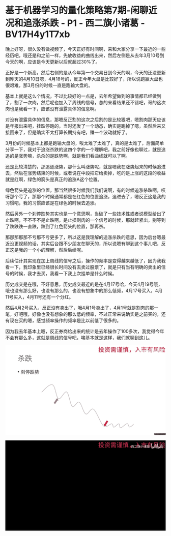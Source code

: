 # 基于机器学习的量化策略第7期-闲聊近况和追涨杀跌 - P1 - 西二旗小诸葛 - BV17H4y1T7xb

晚上好呀，很久没有做视频了，今天正好有时间啊，来和大家分享一下最近的一些经历吧，哦还是和之前一样，先放收益的曲线出来，然后左侧是从去年3月10号到今天的啊，应该是今天更新以后就超过30%了。

正好是一个新高，然后右侧的是从今年第一个交易日到今天的啊，今天的还没更新到昨天的4月10日嗯，4月18号的，反正今年大盘是比较好了，所以说跑赢大盘也很艰难，那3月份的时候一直是跑输大盘的。

基本上就是这么个情况，不过比较好的一点是，去年希望做到的事情都已经做到了，割了一次肉，然后呢也加入了周线的信号，总的来看结果还不错吧，哥的这次肉也是我看一下，应该没有泄露具体的信息啊。

对没有泄露具体的信息，那嗯反正割的这次之后割的是比较狠吧，嗯割肉那天应该是年报出来吧，挂跌停跑的，当时还发了一个动态，确实是跑掉了嗯，虽然后来又接回来了，但是确实不太打算长期持有吧，赚一个波动就好了。

3月份的时候基本上都是跑输大盘的，唉太难了太难了，真的是太难了，后面简单分享一下，我对于追涨杀跌的这四个字的一个理解吧，我之前好像也聊过，就是追追的是涨势嘛，杀杀的是跌势啊，就是我们看曲线就可以了啊。

还是比较清楚的，那追逐涨势，那什么叫涨势呢，就是嗯我在涨势起来的时候追进去，然后在涨势结束的时候，或者说在中段把它给卖掉，吃的是上涨的这段的收益就是红啊，绿色的箭头是真正的追涨A这个位置。

绿色箭头是追涨的位置，那当然很多时候我们我们说啊，有的时候追涨杀跌啊，哎呀那个亏了，那那个时候通常都是在红色的位置追涨，追进去了，嗯反正这是我的习惯吧，我的习惯应该是在绿色的时候去追涨。

然后另外一个刹停跌势其实也是一个意思啊，当破了一些技术性或者说模型给出了止跌啊，不不不不是止跌啊，是止损割肉的一个信号的时候，那就赶紧出，别等到了跌跌跌一直跌，跌到了红色箭头的位置，那再杀。

那那那那那不亏那不亏更多了，所以这是我理解的追涨杀跌的意思，因为后台嗯最近没更视频的话，其实后台跟不少朋友在聊天的，所以说嗯有聊到这个事儿吧，反正这是我的一个小的理解，然后后续呢。

后续估计其实现在加上周线的信号之后，操作的频率是变得越来越低了，因为我我看一下，我印象里已经很长时间没有去卖过股票了，就是只有当有明确的卖出的信号的时候，我才去买，我看一下我上次挂单是什么时候。

历史成交是在哦，不好意思，历史成交最近的是在4月17号哈，今天4月19号哦，哦也没有那么好，也没有那么的，也没有想象中的那么低频，4月17号买入，4月11号买入，4月11号还有一个分红。

然后4月2号买入，反正没有卖出了，哦4月1号卖出了，4月1号就是割肉的那一笔，好吧哦，好像也没有想象的那么低的频率，不过正常来说确实是之前买的，还有现在买的嗯，感觉频率操作的频率是比以前低了很多的。

因为我去年基本上嗯，反正券商给出来的统计是去年操作了100多次，我觉得今年不会有那么多，这就是周线的信号吧，唉基本就是这样，我们就聊到这儿。



![](img/69abcba0ac8fa71fee56faff63a6e6f8_1.png)

![](img/69abcba0ac8fa71fee56faff63a6e6f8_2.png)